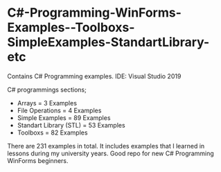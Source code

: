 # C#-Programming-WinForms-Examples--Toolboxs-SimpleExamples-StandartLibrary-etc
Contains C# Programming examples.
IDE: Visual Studio 2019 

C# programmings sections;
- Arrays = 3 Examples
- File Operations = 4 Examples
- Simple Examples = 89 Examples
- Standart Library (STL) = 53 Examples
- Toolboxs = 82 Examples

There are 231 examples in total. It includes examples that I learned in lessons during my university years. Good repo for new C# Programming WinForms beginners.